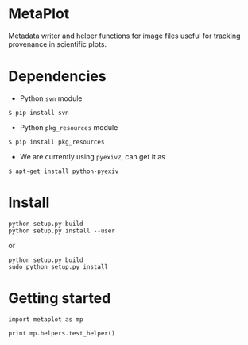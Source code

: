 # MetaPlot

Metadata writer and helper functions for image files useful for tracking provenance in scientific plots.

# Dependencies

* Python `svn` module

```
$ pip install svn
```

* Python `pkg_resources` module

```
$ pip install pkg_resources
```

* We are currently using `pyexiv2`, can get it as

```
$ apt-get install python-pyexiv
```

# Install

```
python setup.py build
python setup.py install --user
```

or

```
python setup.py build
sudo python setup.py install
```

# Getting started

```
import metaplot as mp

print mp.helpers.test_helper()
```
